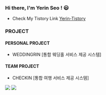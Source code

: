 ### Hi there, I'm Yerin Seo ! 😃
 * Check My Tistory Link [Yerin-Tistory](https://tjqud531531.tistory.com/)
 
 ### PROJECT
 #### PERSONAL PROJECT
 * WEDDINGRIN [통합 웨딩홀 서비스 제공 시스템]
 #### TEAM PROJECT  
 * CHECKIN [통합 여행 서비스 제공 시스템] 
 

<a href="https://tjqud531531.tistory.com/" target="_blank"><img src="file:///C:/Users/%EC%84%9C%EC%98%88%EB%A6%B0/Downloads/tistory.svg/00000?style=뱃지모양&logo=로고&logoColor=로고색상"/></a>
<img src="file:///C:/Users/%EC%84%9C%EC%98%88%EB%A6%B0/Downloads/tistory.svg?style=flat-square&logo=Android&logoColor=white"/>
